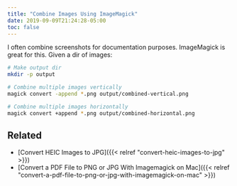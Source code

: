```yaml
---
title: "Combine Images Using ImageMagick"
date: 2019-09-09T21:24:28-05:00
toc: false
---
```


I often combine screenshots for documentation purposes. ImageMagick is great for this. Given a dir of images:

<!--more-->

```bash
# Make output dir
mkdir -p output

# Combine multiple images vertically
magick convert -append *.png output/combined-vertical.png

# Combine multiple images horizontally
magick convert +append *.png output/combined-horizontal.png
```

## Related

- [Convert HEIC Images to JPG]({{< relref "convert-heic-images-to-jpg" >}})
- [Convert a PDF File to PNG or JPG With Imagemagick on Mac]({{< relref "convert-a-pdf-file-to-png-or-jpg-with-imagemagick-on-mac" >}})
